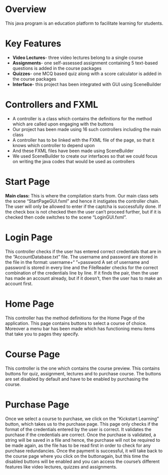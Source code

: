 # Overview
This java program is an education platform to facilitate learning for students.

# Key Features
- <b>Video Lectures</b>- three video lectures belong to a single course
- <b>Assignments</b>- one self-assessed assignment containing 5 text-based questions is added in the course packages
- <b>Quizzes</b>- one MCQ based quiz along with a score calculator is added in the course packages
- <b>Interface</b>- this project has been integrated with GUI using SceneBuilder

# Controllers and FXML
- A controller is a class which contains the definitions for the method which are called upon engaging with the buttons
- Our project has been made using 16 such controllers including the main class
- A controller has to be linked with the FXML file of the page, so that it knows which controller to depend upon
- And these FXML files have been made using SceneBuilder
- We used SceneBuilder to create our interfaces so that we could focus on writing the java codes that would be used as controllers

# Start Page
<b>Main class:</b> This is where the compilation starts from. Our main class sets the scene “StartPageGUI.fxml” and hence it instigates the controller chain.
The user will only be allowed to enter if the captcha is successfully done. If the check box is not checked then the user can’t proceed further, but if it is checked then code switches to the scene “LoginGUI.fxml”.

# Login Page
This controller checks if the user has entered correct credentials that are in the “AccountDatabase.txt” file. The username and password are stored in the file in the format:
username+“ ”+password
A set of username and password is stored in every line and the FileReader checks for the correct combination of the credentials line by line. If it finds the pair, then the user has made an account already, but if it doesn’t, then the user has to make an account first.

# Home Page
This controller has the method definitions for the Home Page of the application. This page contains buttons to select a course of choice. Moreover a menu bar has been made which has functioning menu items that take you to pages they specify.

# Course Page
This controller is the one which contains the course preview. This contains buttons for quiz, assignment, lectures and to purchase course.
The buttons are set disabled by default and have to be enabled by purchasing the course.

# Purchase Page
Once we select a course to purchase, we click on the “Kickstart Learning” button, which takes us to the purchase page.
This page only checks if the format of the credentials entered by the user is correct. It validates the purchase if the credentials are correct.
Once the purchase is validated, a string will be saved in a file and hence, the purchase will not be required to be made again, as the file has to be read first in order to check for any purchase redundancies.
Once the payment is successful, it will take back to the course page where you click on the buttonagain, but this time the disabled buttons will be enabled and you can access the course’s different features like video lectures, quizzes and assignments.
